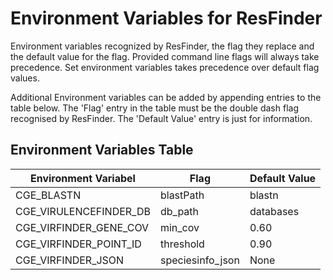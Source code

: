 # Environment Variables for ResFinder

Environment variables recognized by ResFinder, the flag they replace and the default value for the flag. Provided command line flags will always take precedence. Set environment variables takes precedence over default flag values.

Additional Environment variables can be added by appending entries to the table below. The 'Flag' entry in the table must be the double dash flag recognised by ResFinder. The 'Default Value' entry is just for information.

## Environment Variables Table

| Environment Variabel       | Flag                | Default Value  |
|----------------------------|---------------------|----------------|
| CGE_BLASTN                 | blastPath           | blastn         |
| CGE_VIRULENCEFINDER_DB     | db_path             | databases      |
| CGE_VIRFINDER_GENE_COV     | min_cov             | 0.60           |
| CGE_VIRFINDER_POINT_ID     | threshold           | 0.90           |
| CGE_VIRFINDER_JSON         | speciesinfo_json    | None           |


